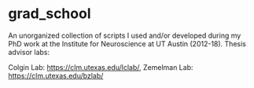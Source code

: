# grad_school
An unorganized collection of scripts I used and/or developed during my PhD work at the Institute for Neuroscience at UT Austin (2012-18). 
Thesis advisor labs:

Colgin Lab: https://clm.utexas.edu/lclab/, 
Zemelman Lab: https://clm.utexas.edu/bzlab/ 

